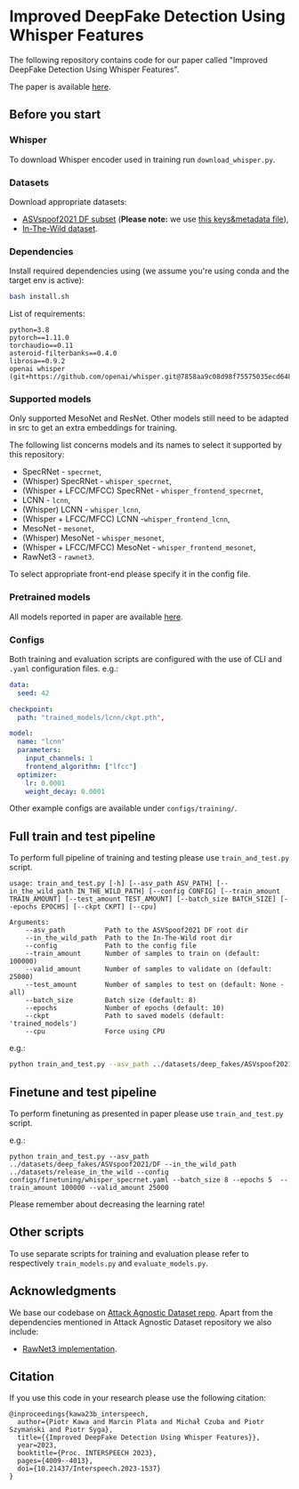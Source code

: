 # Improved DeepFake Detection Using Whisper Features

The following repository contains code for our paper called "Improved DeepFake Detection Using Whisper Features".

The paper is available [here](https://www.isca-speech.org/archive/interspeech_2023/kawa23b_interspeech.html).


## Before you start

### Whisper
To download Whisper encoder used in training run `download_whisper.py`.

### Datasets

Download appropriate datasets:
* [ASVspoof2021 DF subset](https://zenodo.org/record/4835108) (**Please note:** we use [this keys&metadata file](https://www.asvspoof.org/resources/DF-keys-stage-1.tar.gz)),
* [In-The-Wild dataset](https://deepfake-demo.aisec.fraunhofer.de/in_the_wild).



### Dependencies
Install required dependencies using (we assume you're using conda and the target env is active):
```bash
bash install.sh
```

List of requirements:
```
python=3.8
pytorch==1.11.0
torchaudio==0.11
asteroid-filterbanks==0.4.0
librosa==0.9.2
openai whisper (git+https://github.com/openai/whisper.git@7858aa9c08d98f75575035ecd6481f462d66ca27)
```

### Supported models
Only supported MesoNet and ResNet. Other models still need to be adapted in src to get an extra embeddings for training.

The following list concerns models and its names to select it supported by this repository:
* SpecRNet - `specrnet`,
* (Whisper) SpecRNet - `whisper_specrnet`,
* (Whisper + LFCC/MFCC) SpecRNet - `whisper_frontend_specrnet`,
* LCNN - `lcnn`,
* (Whisper) LCNN - `whisper_lcnn`,
* (Whisper + LFCC/MFCC) LCNN -`whisper_frontend_lcnn`,
* MesoNet - `mesonet`,
* (Whisper) MesoNet - `whisper_mesonet`,
* (Whisper + LFCC/MFCC) MesoNet - `whisper_frontend_mesonet`,
* RawNet3 - `rawnet3`.

To select appropriate front-end please specify it in the config file.

### Pretrained models

All models reported in paper are available [here](https://drive.google.com/drive/folders/1YWMC64MW4HjGUX1fnBaMkMIGgAJde9Ch?usp=sharing).

### Configs

Both training and evaluation scripts are configured with the use of CLI and `.yaml` configuration files.
e.g.:
```yaml
data:
  seed: 42

checkpoint: 
  path: "trained_models/lcnn/ckpt.pth",

model:
  name: "lcnn"
  parameters:
    input_channels: 1
    frontend_algorithm: ["lfcc"]
  optimizer:
    lr: 0.0001
    weight_decay: 0.0001
```

Other example configs are available under `configs/training/`.

## Full train and test pipeline 

To perform full pipeline of training and testing please use `train_and_test.py` script.

```
usage: train_and_test.py [-h] [--asv_path ASV_PATH] [--in_the_wild_path IN_THE_WILD_PATH] [--config CONFIG] [--train_amount TRAIN_AMOUNT] [--test_amount TEST_AMOUNT] [--batch_size BATCH_SIZE] [--epochs EPOCHS] [--ckpt CKPT] [--cpu]

Arguments: 
    --asv_path          Path to the ASVSpoof2021 DF root dir
    --in_the_wild_path  Path to the In-The-Wild root dir
    --config            Path to the config file
    --train_amount      Number of samples to train on (default: 100000)
    --valid_amount      Number of samples to validate on (default: 25000)
    --test_amount       Number of samples to test on (default: None - all)
    --batch_size        Batch size (default: 8)
    --epochs            Number of epochs (default: 10)
    --ckpt              Path to saved models (default: 'trained_models')
    --cpu               Force using CPU
```

e.g.:
```bash
python train_and_test.py --asv_path ../datasets/deep_fakes/ASVspoof2021/DF --in_the_wild_path ../datasets/release_in_the_wild --config configs/training/whisper_specrnet.yaml --batch_size 8 --epochs 10 --train_amount 100000 --valid_amount 25000
```


## Finetune and test pipeline

To perform finetuning as presented in paper please use `train_and_test.py` script.

e.g.:
```
python train_and_test.py --asv_path ../datasets/deep_fakes/ASVspoof2021/DF --in_the_wild_path ../datasets/release_in_the_wild --config configs/finetuning/whisper_specrnet.yaml --batch_size 8 --epochs 5  --train_amount 100000 --valid_amount 25000
```
Please remember about decreasing the learning rate!


## Other scripts

To use separate scripts for training and evaluation please refer to respectively `train_models.py` and `evaluate_models.py`.


## Acknowledgments

We base our codebase on [Attack Agnostic Dataset repo](https://github.com/piotrkawa/attack-agnostic-dataset).
Apart from the dependencies mentioned in Attack Agnostic Dataset repository we also include: 
* [RawNet3 implementation](https://github.com/Jungjee/RawNet).



## Citation

If you use this code in your research please use the following citation:
```
@inproceedings{kawa23b_interspeech,
  author={Piotr Kawa and Marcin Plata and Michał Czuba and Piotr Szymański and Piotr Syga},
  title={{Improved DeepFake Detection Using Whisper Features}},
  year=2023,
  booktitle={Proc. INTERSPEECH 2023},
  pages={4009--4013},
  doi={10.21437/Interspeech.2023-1537}
}
```
